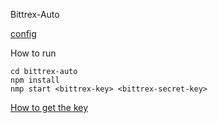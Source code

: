 
Bittrex-Auto

[config](https://github.com/kaquay/bittrex-auto/blob/master/src/config.js)


How to run 
```
cd bittrex-auto
npm install
nmp start <bittrex-key> <bittrex-secret-key>
```
[How to get the key](https://www.youtube.com/watch?v=VsD_atraSug)
